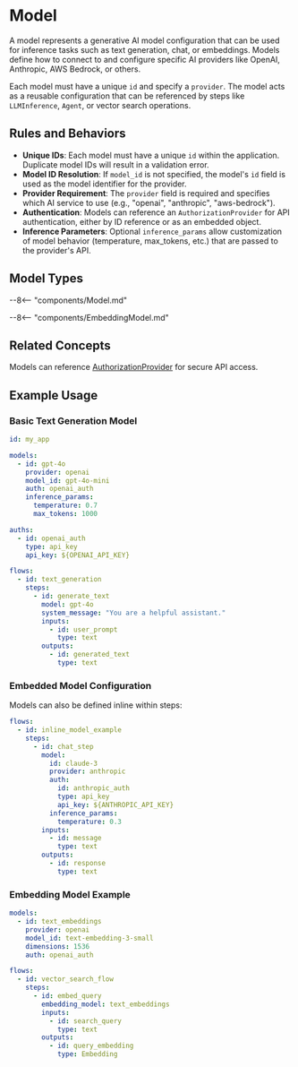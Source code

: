 # Model

A model represents a generative AI model configuration that can be used for inference tasks such as text generation, chat, or embeddings. Models define how to connect to and configure specific AI providers like OpenAI, Anthropic, AWS Bedrock, or others.

Each model must have a unique `id` and specify a `provider`. The model acts as a reusable configuration that can be referenced by steps like `LLMInference`, `Agent`, or vector search operations.

## Rules and Behaviors

- **Unique IDs**: Each model must have a unique `id` within the application. Duplicate model IDs will result in a validation error.
- **Model ID Resolution**: If `model_id` is not specified, the model's `id` field is used as the model identifier for the provider.
- **Provider Requirement**: The `provider` field is required and specifies which AI service to use (e.g., "openai", "anthropic", "aws-bedrock").
- **Authentication**: Models can reference an `AuthorizationProvider` for API authentication, either by ID reference or as an embedded object.
- **Inference Parameters**: Optional `inference_params` allow customization of model behavior (temperature, max_tokens, etc.) that are passed to the provider's API.

## Model Types

--8<-- "components/Model.md"

--8<-- "components/EmbeddingModel.md"

## Related Concepts

Models can reference [AuthorizationProvider](authorization-provider.md) for secure API access.

## Example Usage

### Basic Text Generation Model

```yaml
id: my_app

models:
  - id: gpt-4o
    provider: openai
    model_id: gpt-4o-mini
    auth: openai_auth
    inference_params:
      temperature: 0.7
      max_tokens: 1000

auths:
  - id: openai_auth
    type: api_key
    api_key: ${OPENAI_API_KEY}

flows:
  - id: text_generation
    steps:
      - id: generate_text
        model: gpt-4o
        system_message: "You are a helpful assistant."
        inputs:
          - id: user_prompt
            type: text
        outputs:
          - id: generated_text
            type: text
```

### Embedded Model Configuration

Models can also be defined inline within steps:

```yaml
flows:
  - id: inline_model_example
    steps:
      - id: chat_step
        model:
          id: claude-3
          provider: anthropic
          auth:
            id: anthropic_auth
            type: api_key
            api_key: ${ANTHROPIC_API_KEY}
          inference_params:
            temperature: 0.3
        inputs:
          - id: message
            type: text
        outputs:
          - id: response
            type: text
```

### Embedding Model Example

```yaml
models:
  - id: text_embeddings
    provider: openai
    model_id: text-embedding-3-small
    dimensions: 1536
    auth: openai_auth

flows:
  - id: vector_search_flow
    steps:
      - id: embed_query
        embedding_model: text_embeddings
        inputs:
          - id: search_query
            type: text
        outputs:
          - id: query_embedding
            type: Embedding
```
